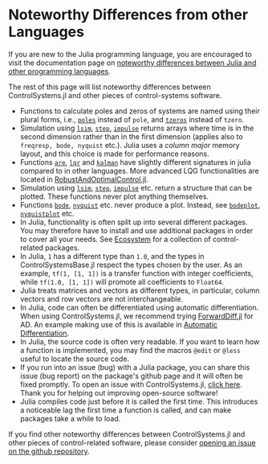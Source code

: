 # Noteworthy Differences from other Languages
If you are new to the Julia programming language, you are encouraged to visit the documentation page on [noteworthy differences between Julia and other programming languages](https://docs.julialang.org/en/v1/manual/noteworthy-differences/).

The rest of this page will list noteworthy differences between ControlSystems.jl and other pieces of control-systems software.

- Functions to calculate poles and zeros of systems are named using their plural forms, i.e., [`poles`](@ref) instead of `pole`, and [`tzeros`](@ref) instead of `tzero`.
- Simulation using [`lsim`](@ref), [`step`](@ref), [`impulse`](@ref) returns arrays where time is in the second dimension rather than in the first dimension (applies also to `freqresp, bode, nyquist` etc.). Julia uses a *column major* memory layout, and this choice is made for performance reasons.
- Functions [`are`](@ref), [`lqr`](@ref) and [`kalman`](@ref) have slightly different signatures in julia compared to in other languages. More advanced LQG functionalities are located in [RobustAndOptimalControl.jl](https://juliacontrol.github.io/RobustAndOptimalControl.jl/dev/).
- Simulation using [`lsim`](@ref), [`step`](@ref), [`impulse`](@ref) etc. return a structure that can be plotted. These functions never plot anything themselves.
- Functions [`bode`](@ref), [`nyquist`](@ref) etc. never produce a plot. Instead, see [`bodeplot`](@ref), [`nyquistplot`](@ref) etc.
- In Julia, functionality is often split up into several different packages. You may therefore have to install and use additional packages in order to cover all your needs. See [Ecosystem](@ref) for a collection of control-related packages.
- In Julia, `1` has a different type than `1.0`, and the types in ControlSystemsBase.jl respect the types chosen by the user. As an example, `tf(1, [1, 1])` is a transfer function with integer coefficients, while `tf(1.0, [1, 1])` will promote all coefficients to `Float64`.
- Julia treats matrices and vectors as different types, in particular, column vectors and row vectors are not interchangeable. 
- In Julia, code can often be differentiated using automatic differentiation. When using ControlSystems.jl, we recommend trying [ForwardDiff.jl](https://github.com/JuliaDiff/ForwardDiff.jl/) for AD. An example making use of this is available in [Automatic Differentiation](@ref).
- In Julia, the source code is often very readable. If you want to learn how a function is implemented, you may find the macros `@edit` or `@less` useful to locate the source code.
- If you run into an issue (bug) with a Julia package, you can share this issue (bug report) on the package's github page and it will often be fixed promptly. To open an issue with ControlSystems.jl, [click here](https://github.com/JuliaControl/ControlSystems.jl/issues/new/choose). Thank you for helping out improving open-source software!
- Julia compiles code just before it is called the first time. This introduces a noticeable lag the first time a function is called, and can make packages take a while to load.


If you find other noteworthy differences between ControlSystems.jl and other pieces of control-related software, please consider [opening an issue on the github repository](https://github.com/JuliaControl/ControlSystems.jl/issues/new?template=Blank+issue).